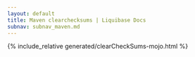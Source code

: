 ```yaml
---
layout: default
title: Maven clearchecksums | Liquibase Docs
subnav: subnav_maven.md
---
```


{% include_relative generated/clearCheckSums-mojo.html %}
